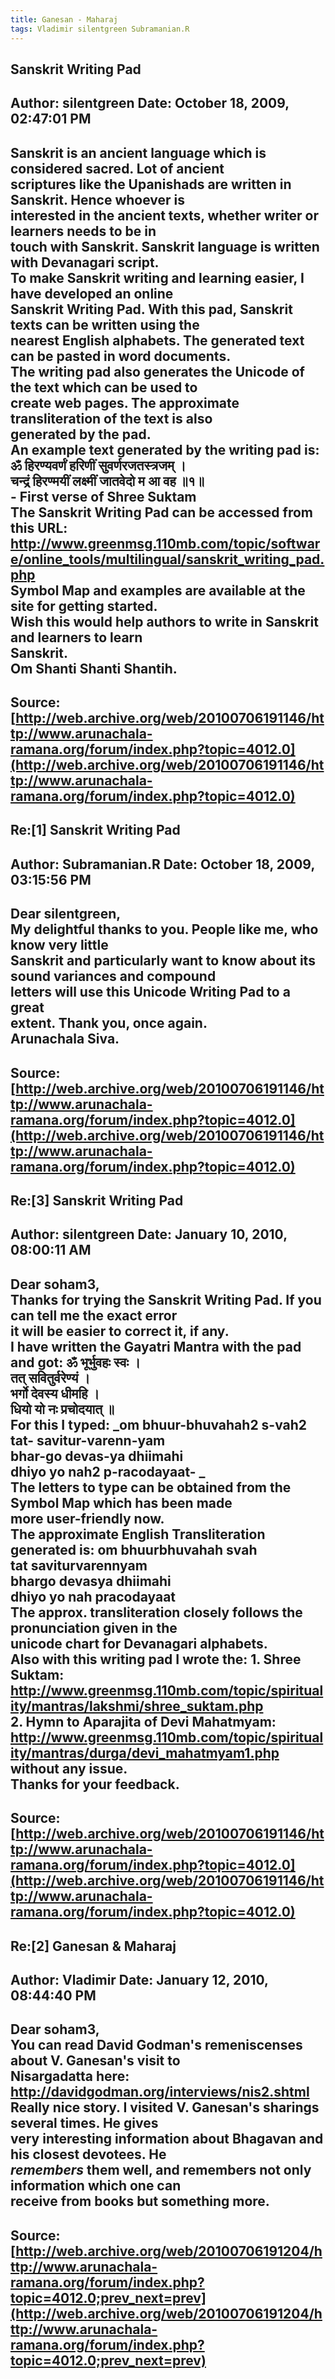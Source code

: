 ```yaml
--- 
title: Ganesan - Maharaj   
tags: Vladimir silentgreen Subramanian.R  
---  
```

## Sanskrit Writing Pad  
Author: silentgreen         Date: October 18, 2009, 02:47:01 PM  
---  
Sanskrit is an ancient language which is considered sacred. Lot of ancient  
scriptures like the Upanishads are written in Sanskrit. Hence whoever is  
interested in the ancient texts, whether writer or learners needs to be in  
touch with Sanskrit. Sanskrit language is written with Devanagari script.   
To make Sanskrit writing and learning easier, I have developed an online  
Sanskrit Writing Pad. With this pad, Sanskrit texts can be written using the  
nearest English alphabets. The generated text can be pasted in word documents.  
The writing pad also generates the Unicode of the text which can be used to  
create web pages. The approximate transliteration of the text is also  
generated by the pad.   
An example text generated by the writing pad is: ॐ हिरण्यवर्णं हरिणीं सुवर्णरजतस्त्रजम् ।   
चन्द्रं हिरण्मयीं लक्ष्मीं जातवेदो म आ वह ॥१॥   
\- First verse of Shree Suktam   
The Sanskrit Writing Pad can be accessed from this URL: http://www.greenmsg.110mb.com/topic/software/online_tools/multilingual/sanskrit_writing_pad.php   
Symbol Map and examples are available at the site for getting started.   
Wish this would help authors to write in Sanskrit and learners to learn  
Sanskrit.   
Om Shanti Shanti Shantih.
 ---  
Source:[http://web.archive.org/web/20100706191146/http://www.arunachala-ramana.org/forum/index.php?topic=4012.0](http://web.archive.org/web/20100706191146/http://www.arunachala-ramana.org/forum/index.php?topic=4012.0)   
---  

## Re:[1] Sanskrit Writing Pad  
Author: Subramanian.R       Date: October 18, 2009, 03:15:56 PM  
---  
Dear silentgreen,   
My delightful thanks to you. People like me, who know very little   
Sanskrit and particularly want to know about its sound variances and compound  
letters will use this Unicode Writing Pad to a great   
extent. Thank you, once again.   
Arunachala Siva.
 ---  
Source:[http://web.archive.org/web/20100706191146/http://www.arunachala-ramana.org/forum/index.php?topic=4012.0](http://web.archive.org/web/20100706191146/http://www.arunachala-ramana.org/forum/index.php?topic=4012.0)   
---  

## Re:[3] Sanskrit Writing Pad  
Author: silentgreen         Date: January 10, 2010, 08:00:11 AM  
---  
Dear soham3,   
Thanks for trying the Sanskrit Writing Pad. If you can tell me the exact error  
it will be easier to correct it, if any.   
I have written the Gayatri Mantra with the pad and got:  **ॐ भूर्भुवहः स्वः ।   
तत् सवितुर्वरेण्यं ।   
भर्गो देवस्य धीमहि ।   
धियो यो नः प्रचोदयात् ॥**   
For this I typed:  _om bhuur-bhuvahah2 s-vah2   
tat- savitur-varenn-yam   
bhar-go devas-ya dhiimahi   
dhiyo yo nah2 p-racodayaat- _   
The letters to type can be obtained from the Symbol Map which has been made  
more user-friendly now.   
The approximate English Transliteration generated is: om bhuurbhuvahah svah   
tat saviturvarennyam   
bhargo devasya dhiimahi   
dhiyo yo nah pracodayaat   
The approx. transliteration closely follows the pronunciation given in the  
unicode chart for Devanagari alphabets.   
Also with this writing pad I wrote the: 1\. Shree Suktam: http://www.greenmsg.110mb.com/topic/spirituality/mantras/lakshmi/shree_suktam.php   
2\. Hymn to Aparajita of Devi Mahatmyam: http://www.greenmsg.110mb.com/topic/spirituality/mantras/durga/devi_mahatmyam1.php   
without any issue.   
Thanks for your feedback.
 ---  
Source:[http://web.archive.org/web/20100706191146/http://www.arunachala-ramana.org/forum/index.php?topic=4012.0](http://web.archive.org/web/20100706191146/http://www.arunachala-ramana.org/forum/index.php?topic=4012.0)   
---  

## Re:[2] Ganesan & Maharaj  
Author: Vladimir            Date: January 12, 2010, 08:44:40 PM  
---  
Dear soham3,   
You can read David Godman's remeniscenses about V. Ganesan's visit to  
Nisargadatta here: http://davidgodman.org/interviews/nis2.shtml   
Really nice story. I visited V. Ganesan's sharings several times. He gives  
very interesting information about Bhagavan and his closest devotees. He  
_remembers_ them well, and remembers not only information which one can  
receive from books but something more.
 ---  
Source:[http://web.archive.org/web/20100706191204/http://www.arunachala-ramana.org/forum/index.php?topic=4012.0;prev_next=prev](http://web.archive.org/web/20100706191204/http://www.arunachala-ramana.org/forum/index.php?topic=4012.0;prev_next=prev)   
---  

